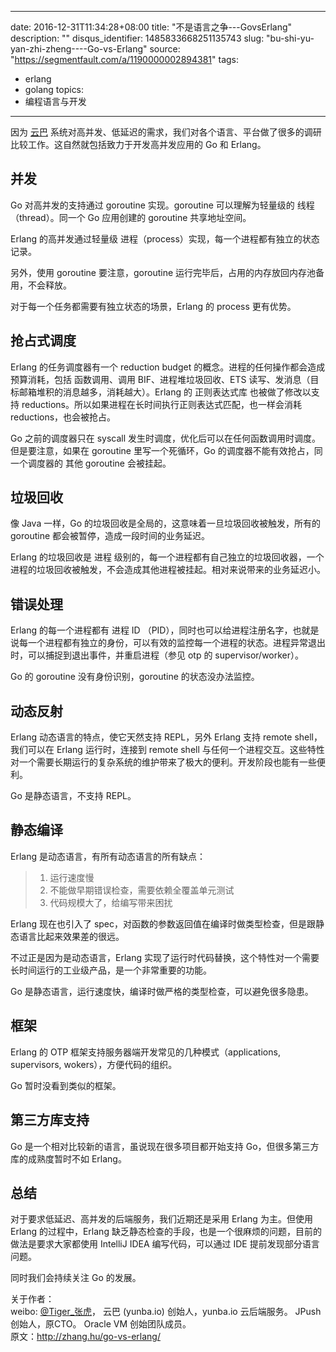 
---
date: 2016-12-31T11:34:28+08:00
title: "不是语言之争---GovsErlang"
description: ""
disqus_identifier: 1485833668251135743
slug: "bu-shi-yu-yan-zhi-zheng----Go-vs-Erlang"
source: "https://segmentfault.com/a/1190000002894381"
tags: 
- erlang 
- golang 
topics:
- 编程语言与开发
---

因为 [云巴](http://yunba.io)
系统对高并发、低延迟的需求，我们对各个语言、平台做了很多的调研比较工作。这自然就包括致力于开发高并发应用的
Go 和 Erlang。

并发
----

Go 对高并发的支持通过 goroutine 实现。goroutine 可以理解为轻量级的
线程（thread）。同一个 Go 应用创建的 goroutine 共享地址空间。

Erlang 的高并发通过轻量级
进程（process）实现，每一个进程都有独立的状态记录。

另外，使用 goroutine 要注意，goroutine
运行完毕后，占用的内存放回内存池备用，不会释放。

对于每一个任务都需要有独立状态的场景，Erlang 的 process 更有优势。

抢占式调度
----------

Erlang 的任务调度器有一个 reduction budget
的概念。进程的任何操作都会造成预算消耗，包括 函数调用、调用
BIF、进程堆垃圾回收、ETS
读写、发消息（目标邮箱堆积的消息越多，消耗越大）。Erlang 的 正则表达式库
也被做了修改以支持
reductions。所以如果进程在长时间执行正则表达式匹配，也一样会消耗
reductions，也会被抢占。

Go 之前的调度器只在 syscall
发生时调度，优化后可以在任何函数调用时调度。但是要注意，如果在 goroutine
里写一个死循环，Go 的调度器不能有效抢占，同一个调度器的 其他 goroutine
会被挂起。

垃圾回收
--------

像 Java 一样，Go 的垃圾回收是全局的，这意味着一旦垃圾回收被触发，所有的
goroutine 都会被暂停，造成一段时间的业务延迟。

Erlang 的垃圾回收是 进程
级别的，每一个进程都有自己独立的垃圾回收器，一个进程的垃圾回收被触发，不会造成其他进程被挂起。相对来说带来的业务延迟小。

错误处理
--------

Erlang 的每一个进程都有 进程 ID
（PID），同时也可以给进程注册名字，也就是说每一个进程都有独立的身份，可以有效的监控每一个进程的状态。进程异常退出时，可以捕捉到退出事件，并重启进程（参见
otp 的 supervisor/worker）。

Go 的 goroutine 没有身份识别，goroutine 的状态没办法监控。

动态反射
--------

Erlang 动态语言的特点，使它天然支持 REPL，另外 Erlang 支持 remote
shell，我们可以在 Erlang 运行时，连接到 remote shell
与任何一个进程交互。这些特性对一个需要长期运行的复杂系统的维护带来了极大的便利。开发阶段也能有一些便利。

Go 是静态语言，不支持 REPL。

静态编译
--------

Erlang 是动态语言，有所有动态语言的所有缺点：

> 1.  运行速度慢
> 2.  不能做早期错误检查，需要依赖全覆盖单元测试
> 3.  代码规模大了，给编写带来困扰

Erlang 现在也引入了
spec，对函数的参数返回值在编译时做类型检查，但是跟静态语言比起来效果差的很远。

不过正是因为是动态语言，Erlang
实现了运行时代码替换，这个特性对一个需要长时间运行的工业级产品，是一个非常重要的功能。

Go 是静态语言，运行速度快，编译时做严格的类型检查，可以避免很多隐患。

框架
----

Erlang 的 OTP 框架支持服务器端开发常见的几种模式（applications,
supervisors, wokers），方便代码的组织。

Go 暂时没看到类似的框架。

第三方库支持
------------

Go 是一个相对比较新的语言，虽说现在很多项目都开始支持
Go，但很多第三方库的成熟度暂时不如 Erlang。

总结
----

对于要求低延迟、高并发的后端服务，我们近期还是采用 Erlang 为主。但使用
Erlang 的过程中，Erlang
缺乏静态检查的手段，也是一个很麻烦的问题，目前的做法是要求大家都使用
IntelliJ IDEA 编写代码，可以通过 IDE 提前发现部分语言问题。

同时我们会持续关注 Go 的发展。

关于作者：\
weibo: [@Tiger\_张虎](http://weibo.com/zhanghusz)， 云巴 (yunba.io)
创始人，yunba.io 云后端服务。 JPush 创始人，原CTO。 Oracle VM
创始团队成员。\
原文：<http://zhang.hu/go-vs-erlang/>

